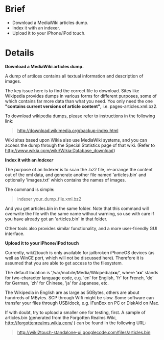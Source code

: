 # Brief #
  * Download a MediaWiki articles dump.
  * Index it with an indexer.
  * Upload it to your iPhone/iPod touch.

# Details #

**Download a MediaWiki articles dump.**

A dump of artilces contains all textual information and description of images.

The key issue here is to find the correct file to download. Sites like Wikipedia provides dumps in various forms for different purposes, some of which contains far more data than what you need. You only need the one **"contains current versions of article content"**, i.e. pages-articles.xml.bz2.

To download wikipedia dumps, please refer to instructions in the following link:

> http://download.wikimedia.org/backup-index.html

Wiki sites based upon Wikia also use MediaWiki systems, and you can access the dump through the Special:Statistics page of that wiki. (Refer to http://www.wikia.com/wiki/Wikia:Database_download)

**Index it with an _indexer_**

The purpose of an Indexer is to scan the .bz2 file, re-arrange the content out of the xml data, and generate another file named 'articles.bin' and optionally 'images.txt' which contains the names of images.

The command is simple:

> indexer your\_dump\_file.xml.bz2

And you get articles.bin in the same folder. Note that this command will overwrite the file with the same name without warning, so use with care if you have already got an 'articles.bin' in that folder.

Other tools also provides similar functionality, and a more user-friendly GUI interface.

**Upload it to your iPhone/iPod touch**

Currently, wiki2touch is only available for jailbroken iPhoneOS devices (as well as WinCE port, which will not be discussed here). Therefore it is assumed that you are able to get access to the filesystem.

The default location is '/var/mobile/Media/Wikipedia/**xx**/', where '**xx**' stands for two-character language code, e.g. 'en' for English, 'fr' for French, 'de' for German, 'zh' for Chinese, 'ja' for Japanese, etc.

The Wikipedia in English are as large as 5GBytes, others are about hundreds of MBytes. SCP through Wifi might be slow. Some software can transfer your files through USB/dock, e.g. iFunBox on PC or DiskAid on Mac.

If with doubt, try to upload a smaller one for testing, first. A sample of articles.bin (generated from the Forgotten Realms Wiki, http://forgottenrealms.wikia.com/ ) can be found in the following URL:
> http://wiki2touch-standalone-ui.googlecode.com/files/articles.bin